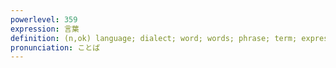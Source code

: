 ```yaml
---
powerlevel: 359
expression: 言葉
definition: (n,ok) language; dialect; word; words; phrase; term; expression; remark; speech; (manner of) speaking; (P)
pronunciation: ことば
---
```

